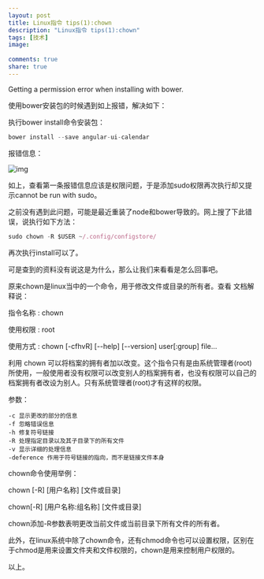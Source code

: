 ```yaml
---
layout: post
title: Linux指令 tips(1):chown
description: "Linux指令 tips(1):chown"
tags: [技术]
image:
  
comments: true
share: true
---
```


Getting a permission error when installing with bower.

使用bower安装包的时候遇到如上报错，解决如下：

<!-- more -->

执行bower install命令安装包：

```js
bower install --save angular-ui-calendar
```
报错信息：

![img]({{site.url}}images/article/2016-12-8/1.png)

如上，查看第一条报错信息应该是权限问题，于是添加sudo权限再次执行却又提示cannot be run with sudo。

之前没有遇到此问题，可能是最近重装了node和bower导致的。网上搜了下此错误，说执行如下方法：

```js
sudo chown -R $USER ~/.config/configstore/
```

再次执行install可以了。

可是查到的资料没有说这是为什么，那么让我们来看看是怎么回事吧。

原来chown是linux当中的一个命令，用于修改文件或目录的所有者。查看 文档解释说：

指令名称 : chown     

使用权限 : root 

使用方式 : chown [-cfhvR] [--help] [--version] user[:group] file… 

利用 chown 可以将档案的拥有者加以改变。这个指令只有是由系统管理者(root)所使用，一般使用者没有权限可以改变别人的档案拥有者，也没有权限可以自己的档案拥有者改设为别人。只有系统管理者(root)才有这样的权限。 

参数： 

```
-c 显示更改的部分的信息
-f 忽略错误信息
-h 修复符号链接
-R 处理指定目录以及其子目录下的所有文件
-v 显示详细的处理信息
-deference 作用于符号链接的指向，而不是链接文件本身
```

chown命令使用举例：

chown [-R] [用户名称] [文件或目录]

chown[-R] [用户名称:组名称] [文件或目录]

chown添加-R参数表明更改当前文件或当前目录下所有文件的所有者。

此外，在linux系统中除了chown命令，还有chmod命令也可以设置权限，区别在于chmod是用来设置文件夹和文件权限的，chown是用来控制用户权限的。

以上。